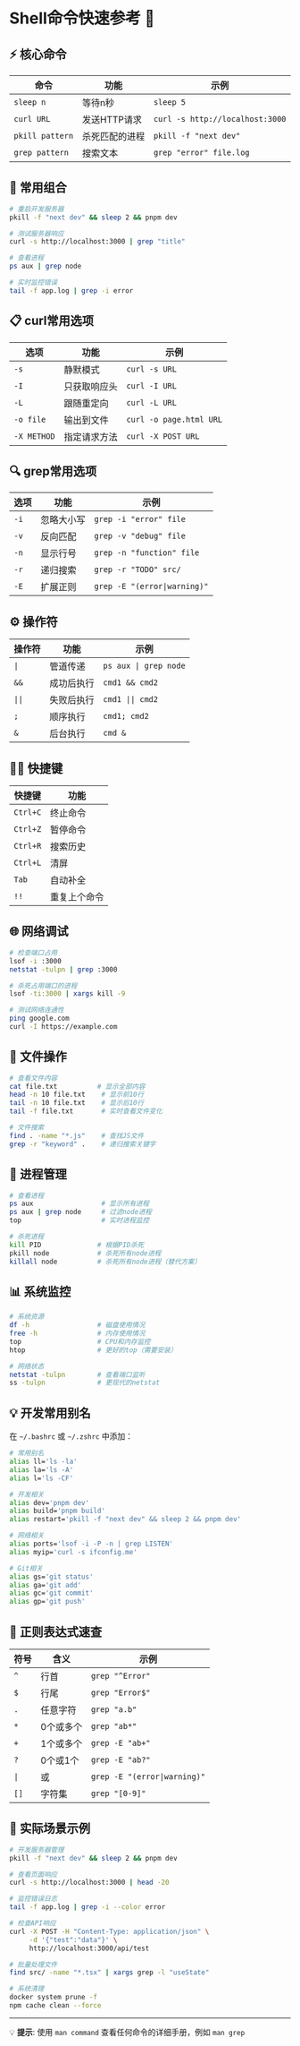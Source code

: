 # Shell命令快速参考 🚀

## ⚡ 核心命令

| 命令 | 功能 | 示例 |
|------|------|------|
| `sleep n` | 等待n秒 | `sleep 5` |
| `curl URL` | 发送HTTP请求 | `curl -s http://localhost:3000` |
| `pkill pattern` | 杀死匹配的进程 | `pkill -f "next dev"` |
| `grep pattern` | 搜索文本 | `grep "error" file.log` |

## 🔗 常用组合

```bash
# 重启开发服务器
pkill -f "next dev" && sleep 2 && pnpm dev

# 测试服务器响应
curl -s http://localhost:3000 | grep "title"

# 查看进程
ps aux | grep node

# 实时监控错误
tail -f app.log | grep -i error
```

## 📋 curl常用选项

| 选项 | 功能 | 示例 |
|------|------|------|
| `-s` | 静默模式 | `curl -s URL` |
| `-I` | 只获取响应头 | `curl -I URL` |
| `-L` | 跟随重定向 | `curl -L URL` |
| `-o file` | 输出到文件 | `curl -o page.html URL` |
| `-X METHOD` | 指定请求方法 | `curl -X POST URL` |

## 🔍 grep常用选项

| 选项 | 功能 | 示例 |
|------|------|------|
| `-i` | 忽略大小写 | `grep -i "error" file` |
| `-v` | 反向匹配 | `grep -v "debug" file` |
| `-n` | 显示行号 | `grep -n "function" file` |
| `-r` | 递归搜索 | `grep -r "TODO" src/` |
| `-E` | 扩展正则 | `grep -E "(error\|warning)"` |

## ⚙️ 操作符

| 操作符 | 功能 | 示例 |
|--------|------|------|
| `\|` | 管道传递 | `ps aux \| grep node` |
| `&&` | 成功后执行 | `cmd1 && cmd2` |
| `\|\|` | 失败后执行 | `cmd1 \|\| cmd2` |
| `;` | 顺序执行 | `cmd1; cmd2` |
| `&` | 后台执行 | `cmd &` |

## 🏃‍♂️ 快捷键

| 快捷键 | 功能 |
|--------|------|
| `Ctrl+C` | 终止命令 |
| `Ctrl+Z` | 暂停命令 |
| `Ctrl+R` | 搜索历史 |
| `Ctrl+L` | 清屏 |
| `Tab` | 自动补全 |
| `!!` | 重复上个命令 |

## 🌐 网络调试

```bash
# 检查端口占用
lsof -i :3000
netstat -tulpn | grep :3000

# 杀死占用端口的进程
lsof -ti:3000 | xargs kill -9

# 测试网络连通性
ping google.com
curl -I https://example.com
```

## 📁 文件操作

```bash
# 查看文件内容
cat file.txt          # 显示全部内容
head -n 10 file.txt    # 显示前10行
tail -n 10 file.txt    # 显示后10行
tail -f file.txt       # 实时查看文件变化

# 文件搜索
find . -name "*.js"    # 查找JS文件
grep -r "keyword" .    # 递归搜索关键字
```

## 🔄 进程管理

```bash
# 查看进程
ps aux                 # 显示所有进程
ps aux | grep node     # 过滤node进程
top                    # 实时进程监控

# 杀死进程
kill PID              # 根据PID杀死
pkill node            # 杀死所有node进程
killall node          # 杀死所有node进程（替代方案）
```

## 📊 系统监控

```bash
# 系统资源
df -h                 # 磁盘使用情况
free -h               # 内存使用情况
top                   # CPU和内存监控
htop                  # 更好的top（需要安装）

# 网络状态
netstat -tulpn        # 查看端口监听
ss -tulpn             # 更现代的netstat
```

## 💡 开发常用别名

在 `~/.bashrc` 或 `~/.zshrc` 中添加：

```bash
# 常用别名
alias ll='ls -la'
alias la='ls -A'
alias l='ls -CF'

# 开发相关
alias dev='pnpm dev'
alias build='pnpm build'
alias restart='pkill -f "next dev" && sleep 2 && pnpm dev'

# 网络相关
alias ports='lsof -i -P -n | grep LISTEN'
alias myip='curl -s ifconfig.me'

# Git相关
alias gs='git status'
alias ga='git add'
alias gc='git commit'
alias gp='git push'
```

## 🔧 正则表达式速查

| 符号 | 含义 | 示例 |
|------|------|------|
| `^` | 行首 | `grep "^Error"` |
| `$` | 行尾 | `grep "Error$"` |
| `.` | 任意字符 | `grep "a.b"` |
| `*` | 0个或多个 | `grep "ab*"` |
| `+` | 1个或多个 | `grep -E "ab+"` |
| `?` | 0个或1个 | `grep -E "ab?"` |
| `\|` | 或 | `grep -E "(error\|warning)"` |
| `[]` | 字符集 | `grep "[0-9]"` |

## 📝 实际场景示例

```bash
# 开发服务器管理
pkill -f "next dev" && sleep 2 && pnpm dev

# 查看页面响应
curl -s http://localhost:3000 | head -20

# 监控错误日志
tail -f app.log | grep -i --color error

# 检查API响应
curl -X POST -H "Content-Type: application/json" \
     -d '{"test":"data"}' \
     http://localhost:3000/api/test

# 批量处理文件
find src/ -name "*.tsx" | xargs grep -l "useState"

# 系统清理
docker system prune -f
npm cache clean --force
```

---

💡 **提示**: 使用 `man command` 查看任何命令的详细手册，例如 `man grep` 